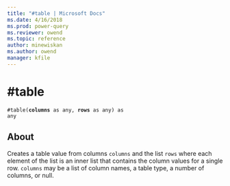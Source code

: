 ```yaml
---
title: "#table | Microsoft Docs"
ms.date: 4/16/2018
ms.prod: power-query
ms.reviewer: owend
ms.topic: reference
author: minewiskan
ms.author: owend
manager: kfile
---
```

# #table
<code>#table(<b>columns</b> as any, <b>rows</b> as any) as any</code>

## About
Creates a table value from columns <code>columns</code> and the list <code>rows</code> where each element of the list is an inner list that contains the column values for a single row. <code>columns</code> may be a list of column names, a table type, a number of columns, or null.

  
